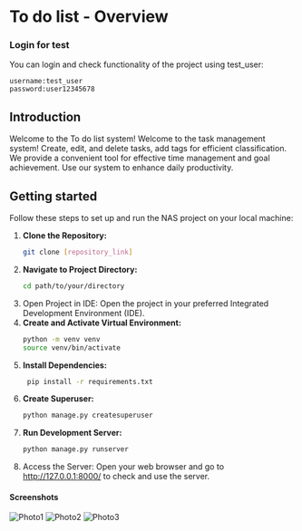 # To do list - Overview

### Login for test
You can login and check functionality of the project using test_user:
```
username:test_user
password:user12345678
```

## Introduction

Welcome to the To do list system! 
Welcome to the task management system! 
Create, edit, and delete tasks, add tags for efficient classification. 
We provide a convenient tool for effective time management and goal achievement. 
Use our system to enhance daily productivity.

## Getting started

Follow these steps to set up and run the NAS project on your local machine:


1. **Clone the Repository:**
   ```bash
   git clone [repository_link]
2. **Navigate to Project Directory:**
    ```bash
   cd path/to/your/directory
3. Open Project in IDE:
Open the project in your preferred Integrated Development Environment (IDE).
4. **Create and Activate Virtual Environment:**
    ```bash
   python -m venv venv
   source venv/bin/activate
5. **Install Dependencies:**
   ```bash
    pip install -r requirements.txt
6. **Create Superuser:**
    ```bash
    python manage.py createsuperuser
7.  **Run Development Server:**
    ```bash
    python manage.py runserver
8. Access the Server:
Open your web browser and go to http://127.0.0.1:8000/ to check and use the server.

#### Screenshots
![Photo1](static/assets/img/1.png)
![Photo2](static/assets/img/2.png)
![Photo3](static/assets/img/3.png)